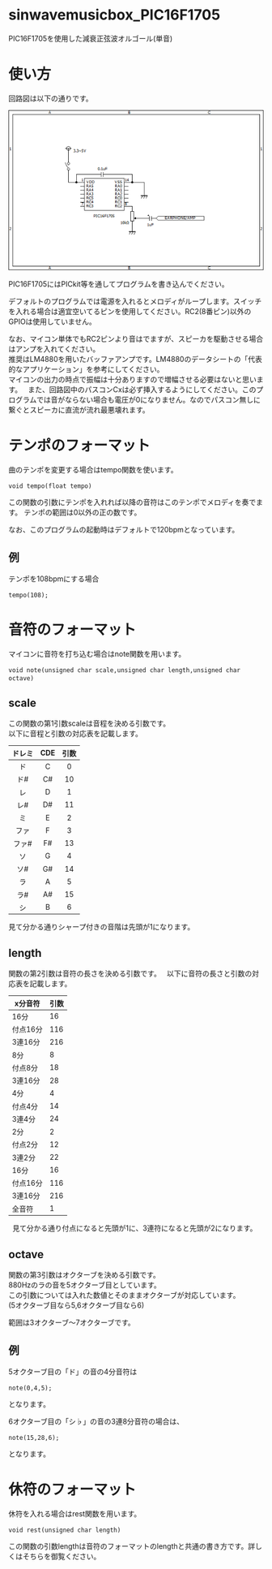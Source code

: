 # sinwavemusicbox_PIC16F1705
PIC16F1705を使用した減衰正弦波オルゴール(単音)
# 使い方
回路図は以下の通りです。 
  
![screenshot](https://github.com/yuzuhara0597/sinwavemusicbox_PIC16F1705/blob/master/sinwav.png?raw=true)  
  
PIC16F1705にはPICkit等を通してプログラムを書き込んでください。  
  
デフォルトのプログラムでは電源を入れるとメロディがループします。スイッチを入れる場合は適宜空いてるピンを使用してください。RC2(8番ピン)以外のGPIOは使用していません。 

なお、マイコン単体でもRC2ピンより音はでますが、スピーカを駆動させる場合はアンプを入れてください。  
推奨はLM4880を用いたバッファアンプです。LM4880のデータシートの「代表的なアプリケーション」を参考にしてください。  
マイコンの出力の時点で振幅は十分ありますので増幅させる必要はないと思います。  
また、回路図中のパスコンCxは必ず挿入するようにしてください。このプログラムでは音がならない場合も電圧が0になりません。なのでパスコン無しに繋ぐとスピーカに直流が流れ最悪壊れます。 

# テンポのフォーマット
曲のテンポを変更する場合はtempo関数を使います。  
```
void tempo(float tempo)
```
この関数の引数にテンポを入れれば以降の音符はこのテンポでメロディを奏でます。
テンポの範囲は0以外の正の数です。  
  
なお、このプログラムの起動時はデフォルトで120bpmとなっています。
## 例
テンポを108bpmにする場合
```
tempo(108);
```
# 音符のフォーマット
マイコンに音符を打ち込む場合はnote関数を用います。  
```
void note(unsigned char scale,unsigned char length,unsigned char octave)
```
## scale
この関数の第1引数scaleは音程を決める引数です。  
以下に音程と引数の対応表を記載します。  
  
  
| ドレミ | CDE | 引数 |
|:---:|:---:|:---:|
|ド |C |0 |
|ド# |C# |10 |
|レ |D |1 |
|レ# |D# |11 |
|ミ |E |2 |  
|ファ |F |3 |  
|ファ# |F# |13 |  
|ソ |G |4 |  
|ソ# |G# |14 |  
|ラ |A |5 |  
|ラ# |A# |15 |  
|シ |B |6 |  

見て分かる通りシャープ付きの音階は先頭が1になります。

## length
関数の第2引数は音符の長さを決める引数です。  
以下に音符の長さと引数の対応表を記載します。  

| x分音符 | 引数 |
----|---- 
| 16分 | 16 |
| 付点16分 | 116 |  
| 3連16分 | 216 |  
| 8分 | 8 |
| 付点8分 | 18 |  
| 3連16分 | 28 |  
| 4分 | 4 |
| 付点4分 | 14 |  
| 3連4分 | 24 |  
| 2分 | 2 |
| 付点2分 | 12 |  
| 3連2分 | 22 |
| 16分 | 16 |
| 付点16分 | 116 |  
| 3連16分 | 216 |  
| 全音符 | 1 |   
  
  
見て分かる通り付点になると先頭が1に、3連符になると先頭が2になります。

## octave
関数の第3引数はオクターブを決める引数です。  
880Hzのラの音を5オクターブ目としています。  
この引数については入れた数値とそのままオクターブが対応しています。  
(5オクターブ目なら5,6オクターブ目なら6)  
  
範囲は3オクターブ～7オクターブです。  

## 例
5オクターブ目の「ド」の音の4分音符は
```
note(0,4,5);
```
となります。  
  
6オクターブ目の「シ♭」の音の3連8分音符の場合は、  
```
note(15,28,6);
```
となります。
# 休符のフォーマット
休符を入れる場合はrest関数を用います。
```
void rest(unsigned char length)
```
この関数の引数lengthは音符のフォーマットのlengthと共通の書き方です。詳しくはそちらを御覧ください。

